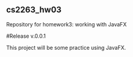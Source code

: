 ## cs2263_hw03
Repository for homework3: working with JavaFX

#Release v.0.0.1

This project will be some practice using JavaFX.
